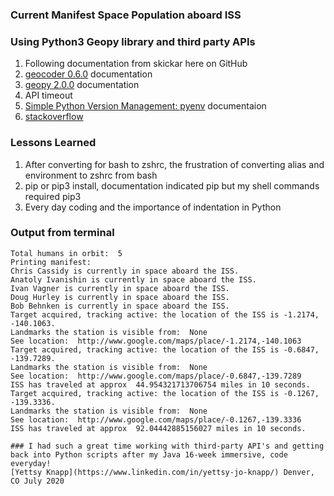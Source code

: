 ### Current Manifest Space Population aboard ISS



### Using Python3 Geopy library and third party APIs

1. Following documentation from skickar here on GitHub
2. [geocoder 0.6.0](https://pypi.org/project/geocoder/0.6.0/) documentation
3. [geopy 2.0.0](https://pypi.org/project/geopy/) documentation
4. API timeout 
5. [Simple Python Version Management: pyenv](https://github.com/pyenv/pyenv/tree/c52d26d8dbc7a0f9c7d4d4f8886fe5d1f7dbd563#understanding-path) documentaion
6. [stackoverflow](https://stackoverflow.com/) 
   
### Lessons Learned
1. After converting for bash to zshrc, the frustration of converting alias and environment to zshrc from bash
1. pip or pip3 install, documentation indicated pip but my shell commands required pip3
1. Every day coding and the importance of indentation in Python
   
### Output from terminal
``` Data request :  success
Total humans in orbit:  5 
Printing manifest: 
Chris Cassidy is currently in space aboard the ISS.
Anatoly Ivanishin is currently in space aboard the ISS.
Ivan Vagner is currently in space aboard the ISS.
Doug Hurley is currently in space aboard the ISS.
Bob Behnken is currently in space aboard the ISS.
Target acquired, tracking active: the location of the ISS is -1.2174, -140.1063.
Landmarks the station is visible from:  None
See location:  http://www.google.com/maps/place/-1.2174,-140.1063
Target acquired, tracking active: the location of the ISS is -0.6847, -139.7289.
Landmarks the station is visible from:  None
See location:  http://www.google.com/maps/place/-0.6847,-139.7289
ISS has traveled at approx  44.954321713706754 miles in 10 seconds.
Target acquired, tracking active: the location of the ISS is -0.1267, -139.3336.
Landmarks the station is visible from:  None
See location:  http://www.google.com/maps/place/-0.1267,-139.3336
ISS has traveled at approx  92.04442885156027 miles in 10 seconds. 

### I had such a great time working with third-party API's and getting back into Python scripts after my Java 16-week immersive, code everyday!
[Yettsy Knapp](https://www.linkedin.com/in/yettsy-jo-knapp/) Denver, CO July 2020
